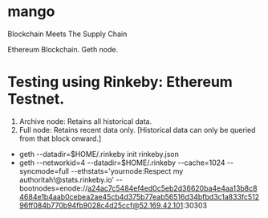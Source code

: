 # mango
Blockchain Meets The Supply Chain

Ethereum Blockchain. Geth node.

# Testing using Rinkeby: Ethereum Testnet.

1. Archive node: Retains all historical data.
2. Full node: Retains recent data only. [Historical data can only be queried from that block onward.]

  - geth --datadir=$HOME/.rinkeby init rinkeby.json
  - geth --networkid=4 --datadir=$HOME/.rinkeby --cache=1024 --syncmode=full --ethstats='yournode:Respect my authoritah!@stats.rinkeby.io' --bootnodes=enode://a24ac7c5484ef4ed0c5eb2d36620ba4e4aa13b8c84684e1b4aab0cebea2ae45cb4d375b77eab56516d34bfbd3c1a833fc51296ff084b770b94fb9028c4d25ccf@52.169.42.101:30303

